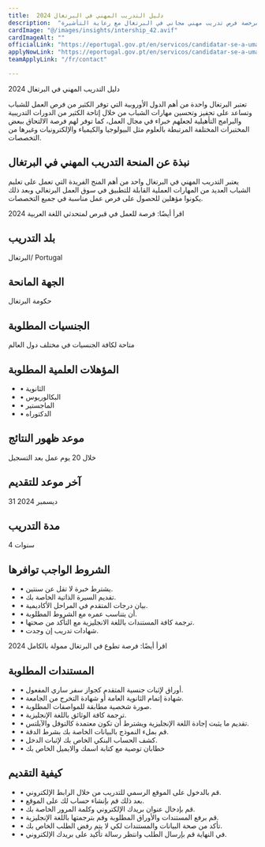 ```yaml
---
title:  دليل التدريب المهني في البرتغال 2024 
description:  "فرصة ذهبية للراغبين في السفر والعمل في البرتغال حيث توفر مؤسسة مرخصة فرص تدريب مهني مجاني في البرتغال مع رعاية التأشيرة." 
cardImage: "@/images/insights/intership_42.avif" 
cardImageAlt: "" 
officialLink: "https://eportugal.gov.pt/en/servicos/candidatar-se-a-uma-bolsa-de-estudo-para-o-ensino-superior" 
applyNowLink: "https://eportugal.gov.pt/en/servicos/candidatar-se-a-uma-bolsa-de-estudo-para-o-ensino-superior" 
teamApplyLink: "/fr/contact"

---
```


دليل التدريب المهني في البرتغال 2024

تعتبر البرتغال واحدة من أهم الدول الأوروبية التي توفر الكثير من فرص العمل للشباب وتساعد على تحفيز وتحسين مهارات الشباب من خلال إتاحة الكثير من الدورات التدريبية والبرامج التأهيلية لجعلهم خبراء في مجال العمل، كما توفر لهم فرصة الالتحاق ببعض المختبرات المختلفة المرتبطة بالعلوم مثل البيولوجيا والكيمياء والإلكترونيات وغيرها من التخصصات.

## نبذة عن المنحة التدريب المهني في البرتغال

يعتبر التدريب المهني في البرتغال واحد من أهم المنح الفريدة التي تعمل على تعليم الشباب العديد من المهارات العملية القابلة للتطبيق في سوق العمل البرتغالي وبعد ذلك يكونوا مؤهلين للحصول على فرص عمل مناسبة في جميع التخصصات.

اقرأ أيضًا: فرصة للعمل في قبرص لمتحدثي اللغة العربية 2024

## بلد التدريب

البرتغال/ Portugal

## الجهة المانحة

حكومة البرتغال

## الجنسيات المطلوبة

متاحة لكافة الجنسيات في مختلف دول العالم

## المؤهلات العلمية المطلوبة

- • الثانوية
- • البكالوريوس
- • الماجستير
- • الدكتوراه

## موعد ظهور النتائج

خلال 20 يوم عمل بعد التسجيل

## آخر موعد للتقديم

31 ديسمبر 2024

## مدة التدريب

4 سنوات

## الشروط الواجب توافرها

- • يشترط خبرة لا تقل عن سنتين.
- • تقديم السيرة الذاتية الخاصة بك.
- • بيان درجات المتقدم في المراحل الأكاديمية.
- • أن يتناسب عمره مع الشروط المطلوبة.
- • ترجمة كافة المستندات باللغة الانجليزية مع التأكد من صحتها.
- • شهادات تدريب إن وجدت.

اقرأ أيضًا: فرصة تطوع في البرتغال ممولة بالكامل 2024

## المستندات المطلوبة

- • أوراق لإثبات جنسية المتقدم كجواز سفر ساري المفعول.
- • شهادة إتمام الثانوية العامة أو شهادة التخرج من الجامعة.
- • صورة شخصية مطابقة للمواصفات المطلوبة.
- • ترجمة كافة الوثائق باللغة الإنجليزية.
- • تقديم ما يثبت إجادة اللغة الإنجليزية ويشترط أن تكون معتمدة كالتوفل والآيلتس.
- • قم بملء النموذج بالبيانات الخاصة بك بشرط الدقة.
- • كشف الحساب البنكي الخاص بك لإثبات الدخل.
- • خطابان توصية مع كتابة اسمك والايميل الخاص بك

## كيفية التقديم

- • قم بالدخول على الموقع الرسمي للتدريب من خلال الرابط الإلكتروني.
- • بعد ذلك قم بإنشاء حساب لك على الموقع.
- • قم بإدخال عنوان بريدك الإلكتروني وكلمة المرور الخاصة بك.
- • قم برفع المستندات والأوراق المطلوبة وقم بترجمتها باللغة الإنجليزية.
- • تأكد من صحة البيانات والمستندات لكي لا يتم رفض الطلب الخاص بك.
- • في النهاية قم بإرسال الطلب وانتظر رسالة تأكيد على بريدك الإلكتروني.

